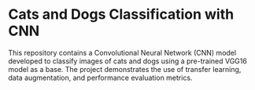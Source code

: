 # Cats and Dogs Classification with CNN
 This repository contains a Convolutional Neural Network (CNN) model developed to classify images of cats and dogs using a pre-trained VGG16 model as a base. The project demonstrates the use of transfer learning, data augmentation, and performance evaluation metrics.
